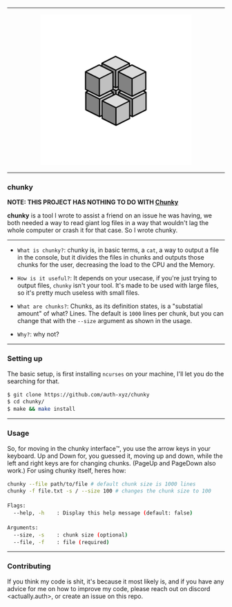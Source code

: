 -----

<p align="center">
	<img width="350" src="https://github.com/auth-xyz/assets/blob/main/logos/chunky.png?raw=true" alt="chunky logo">
</p>

-----

### chunky
**NOTE: THIS PROJECT HAS NOTHING TO DO WITH [Chunky](https://github.com/chunky-dev/chunky)**

**chunky** is a tool I wrote to assist a friend on an issue he was having, we both needed a way to read giant log files in a way that wouldn't lag the whole computer or crash it for that case. So I wrote chunky.


-----

- `What is chunky?`:
	chunky is, in basic terms, a `cat`, a way to output a file in the console, but it divides the files in chunks and outputs those chunks for the user, decreasing the load to the CPU and the Memory.

- `How is it useful?`:
	It depends on your usecase, if you're just trying to output files, `chunky` isn't your tool. It's made to be used with large files, so it's pretty much useless with small files.

- `What are chunks?`:
    Chunks, as its definition states, is a "substatial amount" of what? Lines. The default is `1000` lines per chunk, but you can change that with the `--size` argument as shown in the usage.

- `Why?`:
    why not?

----

### Setting up

The basic setup, is first installing `ncurses` on your machine, I'll let you do the searching for that.


```bash
$ git clone https://github.com/auth-xyz/chunky
$ cd chunky/
$ make && make install 
```

----

### Usage 

So, for moving in the chunky interface:tm:, you use the arrow keys in your keyboard. Up and Down for, you guessed it, moving up and down, while the left and right keys are for changing chunks. (PageUp and PageDown also work.)
For using chunky itself, heres how:


```bash
chunky --file path/to/file # default chunk size is 1000 lines
chunky -f file.txt -s / --size 100 # changes the chunk size to 100 

Flags:
  --help, -h    : Display this help message (default: false)

Arguments:
  --size, -s    : chunk size (optional)
  --file, -f    : file (required)

```

----

### Contributing

If you think my code is shit, it's because it most likely is, and if you have any advice for me on how to improve my code, please reach out on discord <actually.auth>, or create an issue on this repo.



[logo]: https://github.com/auth-xyz/assets/blob/main/logos/chunky.png?raw=true

